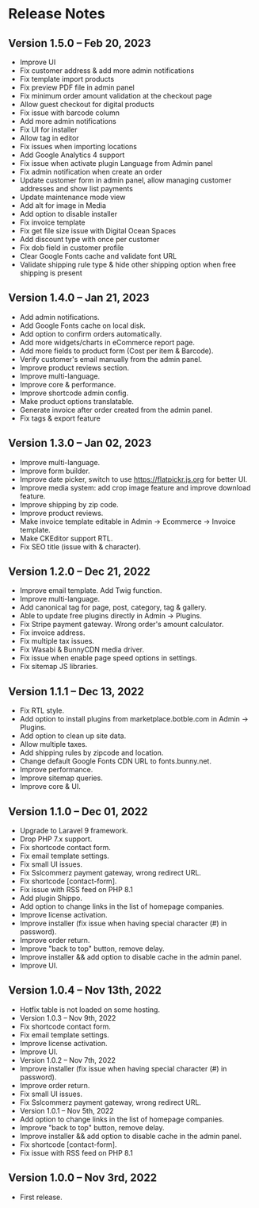 # Release Notes

## Version 1.5.0 – Feb 20, 2023

- Improve UI
- Fix customer address & add more admin notifications
- Fix template import products
- Fix preview PDF file in admin panel
- Fix minimum order amount validation at the checkout page
- Allow guest checkout for digital products
- Fix issue with barcode column
- Add more admin notifications
- Fix UI for installer
- Allow tag in editor
- Fix issues when importing locations
- Add Google Analytics 4 support
- Fix issue when activate plugin Language from Admin panel
- Fix admin notification when create an order
- Update customer form in admin panel, allow managing customer addresses and show list payments
- Update maintenance mode view
- Add alt for image in Media
- Add option to disable installer
- Fix invoice template
- Fix get file size issue with Digital Ocean Spaces
- Add discount type with once per customer
- Fix dob field in customer profile
- Clear Google Fonts cache and validate font URL
- Validate shipping rule type & hide other shipping option when free shipping is present

## Version 1.4.0 – Jan 21, 2023

- Add admin notifications.
- Add Google Fonts cache on local disk.
- Add option to confirm orders automatically.
- Add more widgets/charts in eCommerce report page.
- Add more fields to product form (Cost per item & Barcode).
- Verify customer's email manually from the admin panel.
- Improve product reviews section.
- Improve multi-language.
- Improve core & performance.
- Improve shortcode admin config.
- Make product options translatable.
- Generate invoice after order created from the admin panel.
- Fix tags & export feature

## Version 1.3.0 – Jan 02, 2023

- Improve multi-language.
- Improve form builder.
- Improve date picker, switch to use https://flatpickr.js.org for better UI.
- Improve media system: add crop image feature and improve download feature.
- Improve shipping by zip code.
- Improve product reviews.
- Make invoice template editable in Admin -> Ecommerce -> Invoice template.
- Make CKEditor support RTL.
- Fix SEO title (issue with & character).

## Version 1.2.0 – Dec 21, 2022

- Improve email template. Add Twig function.
- Improve multi-language.
- Add canonical tag for page, post, category, tag & gallery.
- Able to update free plugins directly in Admin -> Plugins.
- Fix Stripe payment gateway. Wrong order's amount calculator.
- Fix invoice address.
- Fix multiple tax issues.
- Fix Wasabi & BunnyCDN media driver.
- Fix issue when enable page speed options in settings.
- Fix sitemap JS libraries.

## Version 1.1.1 – Dec 13, 2022

- Fix RTL style.
- Add option to install plugins from marketplace.botble.com in Admin -> Plugins.
- Add option to clean up site data.
- Allow multiple taxes.
- Add shipping rules by zipcode and location.
- Change default Google Fonts CDN URL to fonts.bunny.net.
- Improve performance.
- Improve sitemap queries.
- Improve core & UI.

## Version 1.1.0 – Dec 01, 2022

- Upgrade to Laravel 9 framework.
- Drop PHP 7.x support.
- Fix shortcode contact form.
- Fix email template settings.
- Fix small UI issues.
- Fix Sslcommerz payment gateway, wrong redirect URL.
- Fix shortcode [contact-form].
- Fix issue with RSS feed on PHP 8.1
- Add plugin Shippo.
- Add option to change links in the list of homepage companies.
- Improve license activation.
- Improve installer (fix issue when having special character (#) in password).
- Improve order return.
- Improve "back to top" button, remove delay.
- Improve installer && add option to disable cache in the admin panel.
- Improve UI.

## Version 1.0.4 – Nov 13th, 2022

- Hotfix table is not loaded on some hosting.
- Version 1.0.3 – Nov 9th, 2022
- Fix shortcode contact form.
- Fix email template settings.
- Improve license activation.
- Improve UI.
- Version 1.0.2 – Nov 7th, 2022
- Improve installer (fix issue when having special character (#) in password).
- Improve order return.
- Fix small UI issues.
- Fix Sslcommerz payment gateway, wrong redirect URL.
- Version 1.0.1 – Nov 5th, 2022
- Add option to change links in the list of homepage companies.
- Improve "back to top" button, remove delay.
- Improve installer && add option to disable cache in the admin panel.
- Fix shortcode [contact-form].
- Fix issue with RSS feed on PHP 8.1

## Version 1.0.0 – Nov 3rd, 2022

- First release.